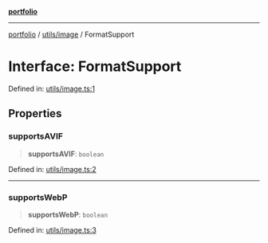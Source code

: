 [**portfolio**](../../../README.md)

***

[portfolio](../../../modules.md) / [utils/image](../README.md) / FormatSupport

# Interface: FormatSupport

Defined in: [utils/image.ts:1](https://github.com/tnorlund/Portfolio/blob/48f1609a0d582c1e2af709d688e3e37b06cdaa4a/portfolio/utils/image.ts#L1)

## Properties

### supportsAVIF

> **supportsAVIF**: `boolean`

Defined in: [utils/image.ts:2](https://github.com/tnorlund/Portfolio/blob/48f1609a0d582c1e2af709d688e3e37b06cdaa4a/portfolio/utils/image.ts#L2)

***

### supportsWebP

> **supportsWebP**: `boolean`

Defined in: [utils/image.ts:3](https://github.com/tnorlund/Portfolio/blob/48f1609a0d582c1e2af709d688e3e37b06cdaa4a/portfolio/utils/image.ts#L3)
